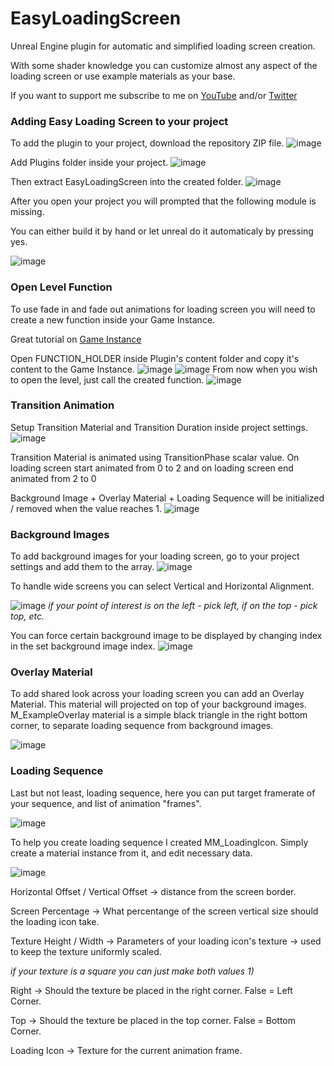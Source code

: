 # EasyLoadingScreen

Unreal Engine plugin for automatic and simplified loading screen creation.

With some shader knowledge you can customize almost any aspect of the loading screen or use example materials as your base.

If you want to support me subscribe to me on [YouTube](https://www.youtube.com/c/FerlinDev) and/or [Twitter](https://twitter.com/FerlinDev)

### Adding Easy Loading Screen to your project 

To add the plugin to your project, download the repository ZIP file.
![image](https://user-images.githubusercontent.com/48950953/208145525-4f270f16-c1a5-42ca-8772-eebd1fb7637b.png)

Add Plugins folder inside your project.
![image](https://user-images.githubusercontent.com/48950953/208145817-255b9795-616d-4005-a588-0745485635ab.png)

Then extract EasyLoadingScreen into the created folder.
![image](https://user-images.githubusercontent.com/48950953/208161365-16dfb953-0e52-4b86-9caa-452ee78ad7ce.png)


After you open your project you will prompted that the following module is missing.

You can either build it by hand or let unreal do it automaticaly by pressing yes.

![image](https://user-images.githubusercontent.com/48950953/208146562-ac7871d4-738d-483b-a8b4-c496f2ab7527.png)

### Open Level Function

To use fade in and fade out animations for loading screen you will need to create a new function inside your Game Instance.

Great tutorial on [Game Instance](https://youtu.be/5w594D3qtLs)

Open FUNCTION_HOLDER inside Plugin's content folder and copy it's content to the Game Instance.
![image](https://user-images.githubusercontent.com/48950953/208149637-953aaf2b-a688-459e-9181-5f0eab7dfada.png)
![image](https://user-images.githubusercontent.com/48950953/208149726-3fc0e7a1-0ec2-490e-b7d2-ad61434129d8.png)
From now when you wish to open the level, just call the created function.
![image](https://user-images.githubusercontent.com/48950953/208150189-05edf798-e157-4e8d-b524-89d44ecac56f.png)

### Transition Animation

Setup Transition Material and Transition Duration inside project settings.
![image](https://user-images.githubusercontent.com/48950953/208151305-3736e3b9-6a87-4dc8-b17b-33d07a38a515.png)

Transition Material is animated using TransitionPhase scalar value.
On loading screen start animated from 0 to 2 and on loading screen end animated from 2 to 0

Background Image + Overlay Material + Loading Sequence will be initialized / removed when the value reaches 1.
![image](https://user-images.githubusercontent.com/48950953/208152088-902cae49-e185-4824-ac6c-6e38fc5f649b.png)

### Background Images

To add background images for your loading screen, go to your project settings and add them to the array.
![image](https://user-images.githubusercontent.com/48950953/208155120-cb22dac2-8776-4517-83a9-f48ab177290b.png)

To handle wide screens you can select Vertical and Horizontal Alignment.

![image](https://user-images.githubusercontent.com/48950953/208155378-ca131bbf-c4c7-4951-aa04-d15cbf4c4514.png)
*if your point of interest is on the left - pick left, if on the top - pick top, etc.*

You can force certain background image to be displayed by changing index in the set background image index.
![image](https://user-images.githubusercontent.com/48950953/208156782-4d3d6580-889c-4472-ad77-66aef2241ac5.png)


### Overlay Material

To add shared look across your loading screen you can add an Overlay Material. This material will projected on top of your background images.
M_ExampleOverlay material is a simple black triangle in the right bottom corner, to separate loading sequence from background images.

![image](https://user-images.githubusercontent.com/48950953/208157428-1451d2a8-6212-4abd-bf1e-18a628d40d37.png)


### Loading Sequence

Last but not least, loading sequence, here you can put target framerate of your sequence, and list of animation "frames".

![image](https://user-images.githubusercontent.com/48950953/208158257-ae0fccf4-2f29-485b-bc59-e69886994434.png)

To help you create loading sequence I created MM_LoadingIcon. Simply create a material instance from it, and edit necessary data.

![image](https://user-images.githubusercontent.com/48950953/208158763-eb36f82d-aded-48bd-805f-864b2dbea723.png)

Horizontal Offset / Vertical Offset -> distance from the screen border.

Screen Percentage -> What percentange of the screen vertical size should the loading icon take.

Texture Height / Width -> Parameters of your loading icon's texture -> used to keep the texture uniformly scaled.

*if your texture is a square you can just make both values 1)*

Right -> Should the texture be placed in the right corner. False = Left Corner.

Top -> Should the texture be placed in the top corner. False = Bottom Corner.

Loading Icon -> Texture for the current animation frame.
